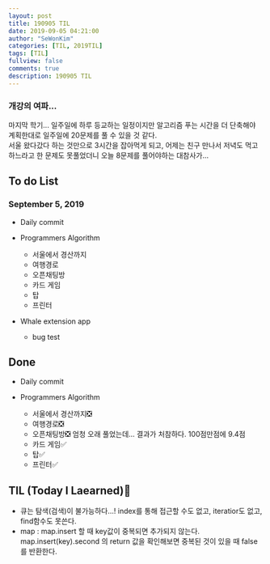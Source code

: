 ```yaml
---
layout: post
title: 190905 TIL
date: 2019-09-05 04:21:00
author: "SeWonKim"
categories: [TIL, 2019TIL]
tags: [TIL]
fullview: false
comments: true
description: 190905 TIL
---
```


### 개강의 여파...

마지막 학기... 일주일에 하루 등교하는 일정이지만 알고리즘 푸는 시간을 더 단축해야 계획한대로 일주일에 20문제를 풀 수 있을 것 같다.  
서울 왔다갔다 하는 것만으로 3시간을 잡아먹게 되고, 어제는 친구 만나서 저녁도 먹고하느라고 한 문제도 못풀었더니 오늘 8문제를 풀어야하는 대참사가...

## To do List

### September 5, 2019

- Daily commit
- Programmers Algorithm

  - 서울에서 경산까지
  - 여행경로
  - 오픈채팅방
  - 카드 게임
  - 탑
  - 프린터

- Whale extension app
  - bug test

## Done

- Daily commit
- Programmers Algorithm

  - 서울에서 경산까지❎
  - 여행경로❎
  - 오픈채팅방❎ 엄청 오래 풀었는데... 결과가 처참하다. 100점만점에 9.4점
  - 카드 게임✅
  - 탑✅
  - 프린터✅

## TIL (Today I Laearned)🤔

- 큐는 탐색(검색)이 불가능하다...! index를 통해 접근할 수도 없고, iteratior도 없고, find함수도 못쓴다.
- map : map.insert 할 때 key값이 중복되면 추가되지 않는다. map.insert(key).second 의 return 값을 확인해보면 중복된 것이 있을 때 false를 반환한다.
